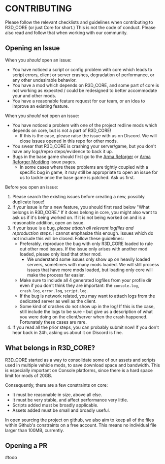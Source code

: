 # CONTRIBUTING

Please follow the relevant checklists and guidelines when contributing to R3D_CORE (or just Core for short.) This is not the code of conduct. Please also read and follow that when working with our community.

## Opening an Issue

When you _should_ open an issue:

- You have noticed a script or config problem with core which leads to script errors, client or server crashes, degradation of performance, or any other undesirable behavior.
- You have a mod which depends on R3D_CORE, and some part of core is not working as expected / could be redesigned to better accommodate your and other mods.
- You have a reasonable feature request for our team, or an idea to improve an existing feature.

When you _should not_ open an issue:

- You have noticed a problem with one of the project redline mods which depends on core, but is not a part of R3D_CORE!
  - If this is the case, please raise the issue with us on Discord. We will close issues opened in this repo for other mods.
- You swear that R3D_CORE is crashing your server/game, but you don't have any logs/repro steps/evidence to back it up.
- Bugs in the base game should first go to the [Arma Reforger](https://feedback.bistudio.com/project/view/66/) or [Arma Reforger Modding](https://feedback.bistudio.com/project/view/68/) issue pages.
  - In some cases where these problems are tightly coupled with a specific bug in game, it may still be appropriate to open an issue for us to tackle once the base game is patched. Ask us first.

Before you open an issue:

1. Please search the existing issues before creating a new, possibly duplicate issue!
2. If your issue is for a new feature, you should first read below "What belongs in R3D_CORE." If it does belong in core, you might also want to ask us if it's being worked on. If it is not being worked on and is a reasonable addition, open an issue.
3. If your issue is a bug, _please attach all relevant logfiles and reproduction steps._ I cannot emphasize this enough. Issues which do not include this will be closed. Follow these guidelines:
   - Preferably, reproduce the bug with only R3D_CORE loaded to rule out other mod issues. If the issue only arises with another mod loaded, please only load that other mod.
     - We understand some issues only show up on heavily loaded servers, sometimes with many mods loaded. We will still process issues that have more mods loaded, but loading only core will make the process far easier.
   - Make sure to include all 4 generated logfiles from your profile dir even if you don't think they are important: the `console.log`, `crash.log`, `error.log`, `script.log`.
   - If the bug is network related, you may want to attach logs from the dedicated server as well as the client.
   - Some kind of crashes do not show up in the log! If this is the case, still include the logs to be sure - but give us a description of what you were doing on the client/server when the crash happened. Fortunately these cases are rare.
4. If you read all the prior steps, you can probably submit now! If you don't hear back in 24h, asking us about it on Discord is fine.

## What belongs in R3D_CORE?

R3D_CORE started as a way to consolidate some of our assets and scripts used in multiple vehicle mods, to save download space and bandwidth. This is especially important on Console platforms, since there is a hard space limit for mods of 20GB.



Consequently, there are a few constraints on core:

- It must be reasonable in size, above all else.
- It must be very stable, and affect performance very little.
- Scripts added must be broadly applicable.
- Assets added must be small and broadly useful.

In open sourcing the project on github, we also aim to keep all of the files within Github's constraints on a free account. This means no individual file larger than 100MB, currently.



## Opening a PR

#todo